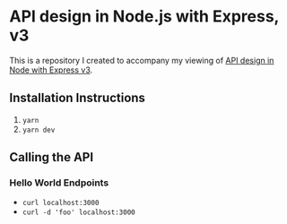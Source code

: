 # API design in Node.js with Express, v3
This is a repository I created to accompany my viewing of [API design in Node with Express v3](https://github.com/FrontendMasters/api-design-node-v3).

## Installation Instructions

1. `yarn`
1. `yarn dev`

## Calling the API

### Hello World Endpoints

* `curl localhost:3000`
* `curl -d 'foo' localhost:3000`
